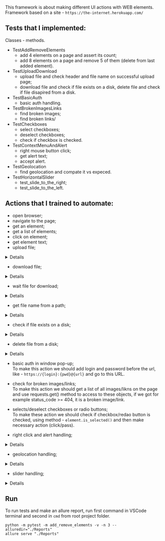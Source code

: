 This framework is about making different UI actions with WEB elements.
Framework based on a site - ```https://the-internet.herokuapp.com/```

## Tests that I implemented:
Classes - methods.
* TestAddRemoveElements
    + add 4 elements on a page and assert its count;
    + add 8 elements on a page and remove 5 of them (delete from last added element).
* TestUploadDownload
    + upload file and check header and file name on successful upload page;
    + download file and check if file exists on a disk, delete file and check if file disapired from a disk.
* TestBasicAuth
    + basic auth handling.
* TestBrokenImagesLinks
    + find broken images;
    + find broken links/
* TestCheckboxes
    + select checkboxes;
    + deselect checkboxes;
    + check if checkbox is checked.
* TestContextMenuAndAlert
    + right mouse button click;
    + get alert text;
    + accept alert.
* TestGeolocation
    + find geolocation and compate it vs expeced.
* TestHorizontalSlider
    + test_slide_to_the_right;
    + test_slide_to_the_left.

## Actions that I trained to automate:
* open browser;
* navigate to the page;
* get an element;
* get a list of elements;
* click on element;
* get element text;
* upload file; 
<details>

To make this action, we should use method ```send_keys``` and put into this method ```file_path```, and before it we should specify the absolute file path.
```
import os

BASE_DIR = os.path.dirname(os.path.dirname(os.path.abspath(__file__)))
FILE_UPLOAD_PATH = os.path.join(BASE_DIR, 'files', 'file_to_upload.txt')

element.send_keys(FILE_UPLOAD_PATH)
```
</details>

* download file; 
<details>

To make this action, we should add options to the driver for download files:
```
from selenium import webdriver

from selenium.webdriver.chrome.options import Options as COptions
from selenium.webdriver.firefox.options import Options as FOptions
from selenium.webdriver.edge.options import Options as EOptions

if request.param == "chrome":
    chrome_options = COptions()
    chrome_options.add_experimental_option('prefs', {'download.default_directory': FILES_FOLDER_PATH})
    driver = webdriver.Chrome(options=chrome_options)
elif request.param == "firefox":
    firefox_options = FOptions()
    firefox_options.set_preference('browser.download.folderList', 2)
    firefox_options.set_preference('browser.download.manager.showWhenStarting', False)
    firefox_options.set_preference('browser.download.dir', FILES_FOLDER_PATH)
    firefox_options.set_preference('browser.helperApps.neverAsk.saveToDisk', 'application/pdf')
    driver = webdriver.Firefox(options=firefox_options)
elif request.param == "edge":
    edge_options = EOptions()
    edge_options.add_experimental_option('prefs', {'download.default_directory': FILES_FOLDER_PATH})
    driver = webdriver.Edge(options=edge_options)
```
</details>

* wait file for download;  
<details>

To make this action we should create the untility and use it after clicking on file download button:
```
import os
import time

def wait_for_download(download_path, file_name, timeout):
    start_time = time.time()
    while time.time() - start_time < timeout:
        if os.path.exists(os.path.join(download_path, file_name)):
            return True
        time.sleep(1)
    return False
```
</details>

* get file name from a path;  
<details>

To make this action we should get full path to the file (from root project folder) and ```split``` full path and get last item:
```
import os

BASE_DIR = os.path.dirname(os.path.dirname(os.path.dirname(os.path.abspath(__file__))))

def get_file_name_from_path(path):
    return path.split('\\')[-1]
```
</details>

* check if file exists on a disk;  
<details>

To make this action we should get full path to the file (from root project folder) and use function ```os.path.exists(path)``` to check if file or path exists:
```
import os

def get_full_path(*path_from_base_folder):
    # should pass path like this - 'files', 'file.py'
    return os.path.join(BASE_DIR, *path_from_base_folder)

def is_file_path_exist(*file_path):
    path = get_full_path(*file_path)
    if os.path.exists(path):
        return True
    else:
        return False
```
</details>

* delete file from a disk;  
<details>

To make this action we should check if file exists and if it's true, we should remove it using function ```os.remove(path)```:
```
def delete_file(*file_path):
    path = get_full_path(*file_path)
    if os.path.exists(path):
        os.remove(path)
        return True
    else:
        return False
```
</details>

* basic auth in window pop-up;  
To make this action we should add login and password before the url, like - ```https://{login}:{pwd}@{url}``` and go to this URL.

* check for broken images/links;  
To make this action we should get a list of all images/likns on the page and use requests.get() method to access to these objects, if we got for example status_code >= 404, it is a broken image/link.

* selects/deselect checkboxes or radio buttons;  
To make these action we should check if checkbox/redao button is checked, using method - ```element.is_selected()``` and then make necessary action (click/pass).

* right click and alert handling;  
<details>

To make these actions we should create an instances of ActionChain and Alert and work with these instances:
```
from selenium.webdriver import ActionChains
from selenium.webdriver.common.alert import Alert

def open_context_menu(self):
    self.actionChains.context_click(self.get_element('MENU_AREA_ID', self.MENU_AREA_ID)).perform()
    CONTEXT_MENU.debug('')

def get_alert_message(self):
    return self.alert.text

def accept_the_alert(self):
    self.alert.accept()
```
</details>

* geolocation handling;  
<details>

To work with geolocation we should add additional options for our drivers in ```conftest.py``` and accept promts.
```
if request.param == "chrome":
    chrome_options = COptions()
    chrome_options.add_argument("--disable-infobars")
    # Pass the argument 1 to allow and 2 to block
    chrome_options.add_experimental_option("prefs", { \
        "profile.default_content_setting_values.geolocation": 1, 
    })
    driver = webdriver.Chrome(options=chrome_options)
elif request.param == "firefox":
    # Set the preference to allow geolocation
    firefox_options.set_preference("geo.enabled", True)
    firefox_options.set_preference("geo.prompt.testing", True)
    firefox_options.set_preference("geo.prompt.testing.allow", True)
    # SET COORDINATES MANUALLY
    firefox_options.set_preference('geo.provider.network.url',
        'data:application/json,{"location": {"lat": 48.699, "lng": 26.584}, "accuracy": 100.0}')
    driver = webdriver.Firefox(options=firefox_options)
elif request.param == "edge":
    edge_options = EOptions()
    edge_options.add_argument("--enable-features=AllowGeolocationOnInsecureOrigins")
    driver = webdriver.Edge(options=edge_options)
else:
    raise ValueError(f"Unsupported browser: {request.param}")
```
</details>

* slider handling;  
<details>

To work with sliders we should use ```ActionChains - drag_and_drop_by_offset``` method.
```
ActionChains(driver)\
    .drag_and_drop_by_offset(element, Xpixels, Ypixels)\
    .perform()
```
</details>


## Run
To run tests and make an allure report, run first command in VSCode terminal and second in ```cmd``` from root project folder.
```
python -m pytest -m add_remove_elements -v -n 3 --alluredir="./Reports"
allure serve "./Reports"
```